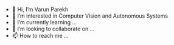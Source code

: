 - 👋 Hi, I’m Varun Parekh
- 👀 I’m interested in Computer Vision and Autonomous Systems
- 🌱 I’m currently learning ...
- 💞️ I’m looking to collaborate on ...
- 📫 How to reach me ...

<!---
V-Run-P/V-Run-P is a ✨ special ✨ repository because its `README.md` (this file) appears on your GitHub profile.
You can click the Preview link to take a look at your changes.
--->
